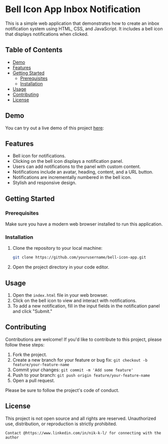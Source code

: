 # Bell Icon App Inbox Notification

This is a simple web application that demonstrates how to create an inbox notification system using HTML, CSS, and JavaScript. It includes a bell icon that displays notifications when clicked.

## Table of Contents

- [Demo](#demo)
- [Features](#features)
- [Getting Started](#getting-started)
  - [Prerequisites](#prerequisites)
  - [Installation](#installation)
- [Usage](#usage)
- [Contributing](#contributing)
- [License](#license)

## Demo

You can try out a live demo of this project [here](https://suprsend-notificationapi.github.io/AppInbox_DemoApp/):


## Features

- Bell icon for notifications.
- Clicking on the bell icon displays a notification panel.
- Users can add notifications to the panel with custom content.
- Notifications include an avatar, heading, content, and a URL button.
- Notifications are incrementally numbered in the bell icon.
- Stylish and responsive design.

## Getting Started

### Prerequisites

Make sure you have a modern web browser installed to run this application.

### Installation

1. Clone the repository to your local machine:

   ```bash
   git clone https://github.com/yourusername/bell-icon-app.git
   ```

2. Open the project directory in your code editor.

## Usage

1. Open the `index.html` file in your web browser.
2. Click on the bell icon to view and interact with notifications.
3. To add a new notification, fill in the input fields in the notification panel and click "Submit."

## Contributing

Contributions are welcome! If you'd like to contribute to this project, please follow these steps:

1. Fork the project.
2. Create a new branch for your feature or bug fix: `git checkout -b feature/your-feature-name`
3. Commit your changes: `git commit -m 'Add some feature'`
4. Push to your branch: `git push origin feature/your-feature-name`
5. Open a pull request.

Please be sure to follow the project's code of conduct.

## License

This project is not open source and all rights are reserved. Unauthorized use, distribution, or reproduction is strictly prohibited.

```
Contact @https://www.linkedin.com/in/nik-k-l/ for connecting with the author

